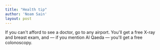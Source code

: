 ```yaml
---
title: "Health tip"
author: 'Noam Sain'
layout: post
---
```


If you can't afford to see a doctor, go to any airport. You'll get a free X-ray and breast exam, and — if you mention Al Qaeda — you'll get a free colonoscopy.